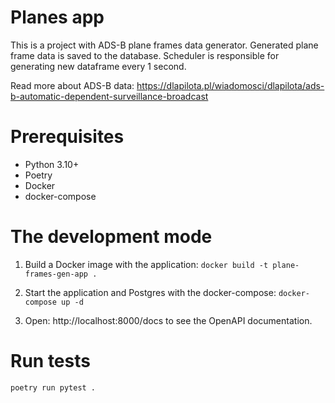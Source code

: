 # Planes app
This is a project with ADS-B plane frames data generator. 
Generated plane frame data is saved to the database.
Scheduler is responsible for generating new dataframe every 1 second.

Read more about ADS-B data: https://dlapilota.pl/wiadomosci/dlapilota/ads-b-automatic-dependent-surveillance-broadcast

# Prerequisites
* Python 3.10+
* Poetry
* Docker
* docker-compose

# The development mode
1) Build a Docker image with the application:
```docker build -t plane-frames-gen-app .```

2) Start the application and Postgres with the docker-compose:
```docker-compose up -d```

3) Open: http://localhost:8000/docs to see the OpenAPI documentation.

# Run tests
```poetry run pytest .```
